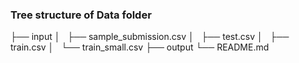 ### Tree structure of Data folder

├── input
│   ├── sample_submission.csv
│   ├── test.csv
│   ├── train.csv
│   └── train_small.csv
├── output
└── README.md


